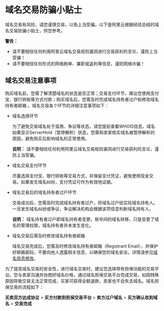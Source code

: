# 域名交易防骗小贴士

域名交易有风险，请您谨慎交易，以免上当受骗。以下是阿里云根据经验总结的域名交易防骗小贴士，供您参考。

**警告：**

-   请不要相信任何利用阿里云域名交易规则漏洞进行交易获利的言论，谨防上当受骗！
-   请不要相信任何形式的网络刷单、兼职或返利等信息，谨防网络诈骗！

## 域名交易注意事项

购买域名前，您需了解清楚域名的状态是否正常；交易支付环节，建议您使用支付宝、银行转账等方式付款；购买域名后，您需及时完成域名持有者过户和修改域名持有者邮箱 。域名交易各个环节的详细注意事项如下：

-   域名选择环节

    为了避免交易域名处于滥用、争议等状态，请您提前查看WHOIS信息。域名如果显示ServerHold（暂停解析）状态，您需和卖家核实域名被暂停解析的原因，避免购买后影响域名的正常使用。

    **说明：** 请不要相信任何利用阿里云域名交易规则漏洞进行交易获利的言论，谨防上当受骗。

-   域名交易支付环节

    尽量选择支付宝、银行转账等交易方式，并保留支付凭证，避免使用现金交易。如果发生域名纠纷，支付凭证可作为有效地证据。

-   域名交易后的域名持有者过户环节

    交易成功后，您需及时完成域名持有者过户，将域名过户给实际域名持有人。一旦发生域名纠纷或争议，争议解决机构会根据该项信息判断域名持有人。

    **说明：** 域名持有者过户即域名持有者变更。账号间的域名转移，只是变更了域名的管理权限，域名持有者并未发生变化。

-   域名交易后需及时修改域名持有者邮箱

    域名交易完成后，您需及时修改域名持有者邮箱（Registrant Email），并保护好邮箱密码，不要向他人透露相关信息，以确保您的域名安全。详情请参见[域名信息修改](/cn.zh-CN/域名管理/域名修改/域名信息修改.md)。


为了提高域名交易的安全性，进行域名交易时，建议您选择带有担保功能的交易平台。您与卖家沟通并协商好域名价格，通过域名担保交易平台完成交易，如因特殊原因导致交易无法正常完成，买家可获得全额退款，卖家也不会失去域名。域名担保交易的流程如下：

**买卖双方达成协议** \> **买方付款到担保交易平台** \> **卖方过户域名** \> **买方确认收到域名** \> **交易完成**


